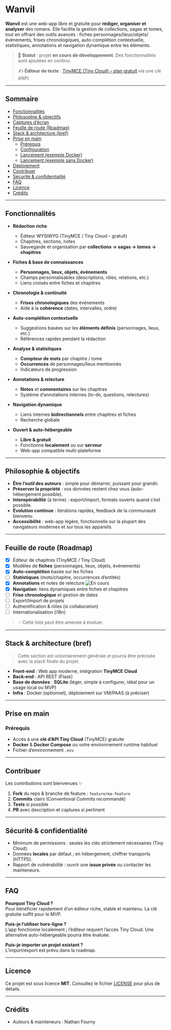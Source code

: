 # Wanvil

**Wanvil** est une web-app libre et gratuite pour **rédiger, organiser et analyser** des romans. Elle facilite la gestion de collections, sagas et tomes, tout en offrant des outils avancés : fiches personnages/lieux/objets/événements, frises chronologiques, auto-complétion contextuelle, statistiques, annotations et navigation dynamique entre les éléments.

> 🚧 **Statut** : projet **en cours de développement**. Des fonctionnalités sont ajoutées en continu.
>
> ✍️ **Éditeur de texte** : [TinyMCE (Tiny Cloud) – plan gratuit](https://www.tiny.cloud/) via une clé d’API.

---

## Sommaire

- [Fonctionnalités](#fonctionnalités)
- [Philosophie & objectifs](#philosophie--objectifs)
- [Captures d’écran](#captures-décran)
- [Feuille de route (Roadmap)](#feuille-de-route-roadmap)
- [Stack & architecture (bref)](#stack--architecture-bref)
- [Prise en main](#prise-en-main)
  - [Prérequis](#prérequis)
  - [Configuration](#configuration)
  - [Lancement (exemple Docker)](#lancement-exemple-docker)
  - [Lancement (exemple sans Docker)](#lancement-exemple-sans-docker)
- [Déploiement](#déploiement)
- [Contribuer](#contribuer)
- [Sécurité & confidentialité](#sécurité--confidentialité)
- [FAQ](#faq)
- [Licence](#licence)
- [Crédits](#crédits)

---

## Fonctionnalités

- **Rédaction riche**
  - Éditeur WYSIWYG (TinyMCE / Tiny Cloud – gratuit)
  - Chapitres, sections, notes
  - Sauvegarde et organisation par **collections → sagas → tomes → chapitres**

- **Fiches & base de connaissances**
  - **Personnages, lieux, objets, événements**
  - Champs personnalisables (descriptions, rôles, relations, etc.)
  - Liens croisés entre fiches et chapitres

- **Chronologie & continuité**
  - **Frises chronologiques** des événements
  - Aide à la **cohérence** (dates, intervalles, ordre)

- **Auto-complétion contextuelle**
  - Suggestions basées sur les **éléments définis** (personnages, lieux, etc.)
  - Références rapides pendant la rédaction

- **Analyse & statistiques**
  - **Compteur de mots** par chapitre / tome
  - **Occurrences** de personnages/lieux mentionnés
  - Indicateurs de progression

- **Annotations & relecture**
  - **Notes** et **commentaires** sur les chapitres
  - Système d’annotations internes (to-do, questions, relectures)

- **Navigation dynamique**
  - Liens internes **bidirectionnels** entre chapitres et fiches
  - Recherche globale

- **Ouvert & auto-hébergeable**
  - **Libre & gratuit**
  - Fonctionne **localement** ou sur **serveur**
  - Web-app compatible multi-plateforme

---

## Philosophie & objectifs

- **Être l’outil des auteurs** : simple pour démarrer, puissant pour grandir.
- **Préserver la propriété** : vos données restent chez vous (auto-hébergement possible).
- **Interopérabilité** (à terme) : export/import, formats ouverts quand c’est possible.
- **Évolution continue** : itérations rapides, feedback de la communauté bienvenu.
- **Accessibilité** : web-app légère, fonctionnelle sur la plupart des navigateurs modernes et sur tous les appareils.

---

## Feuille de route (Roadmap)

- [x] Éditeur de chapitres (TinyMCE / Tiny Cloud)
- [x] Modèles de **fiches** (personnages, lieux, objets, événements)  
- [x] **Auto-complétion** basée sur les fiches
- [ ] **Statistiques** (mots/chapitre, occurrences d’entités)
- [x] **Annotations** et notes de relecture
      ![En cours](https://img.shields.io/badge/statut-en%20cours-yellow)
- [x] **Navigation**: liens dynamiques entre fiches et chapitres
- [ ] **Frise chronologique** et gestion de dates
- [ ] Export/Import de projets
- [ ] Authentification & rôles (si collaboration)
- [ ] Internationalisation (i18n)

> 💡 Cette liste peut être amenée à évoluer.

---

## Stack & architecture (bref)

> Cette section est volontairement générale et pourra être précisée avec la stack finale du projet.

- **Front-end** : Web app moderne, intégration **TinyMCE Cloud**
- **Back-end** : API REST (Flask)
- **Base de données** : **SQLite** (léger, simple à configurer, idéal pour un usage local ou MVP)
- **Infra** : Docker (optionnel), déploiement sur VM/PAAS (à préciser)

---

## Prise en main

### Prérequis

- Accès à une **clé d’API Tiny Cloud** (TinyMCE) gratuite
- **Docker** & **Docker Compose** *ou* votre environnement runtime habituel
- Fichier d’environnement `.env`

---

## Contribuer

Les contributions sont bienvenues ✨

1. **Fork** du repo & branche de feature : `feature/ma-feature`
2. **Commits** clairs (Conventional Commits recommandé)
3. **Tests** si possible
4. **PR** avec description et captures si pertinent

---

## Sécurité & confidentialité

- Minimum de permissions : seules les clés strictement nécessaires (Tiny Cloud).
- Données **locales** par défaut ; en hébergement, chiffrer transports (HTTPS).
- Rapport de vulnérabilité : ouvrir une **issue privée** ou contacter les mainteneurs.

---

## FAQ

**Pourquoi Tiny Cloud ?**  
Pour bénéficier rapidement d’un éditeur riche, stable et maintenu. La clé gratuite suffit pour le MVP.

**Puis-je l’utiliser hors-ligne ?**  
L’app fonctionne localement ; l’éditeur requiert l’accès Tiny Cloud. Une alternative auto-hébergeable pourra être évaluée.

**Puis-je importer un projet existant ?**  
L’import/export est prévu dans la roadmap.

---

## Licence

Ce projet est sous licence **MIT**. Consultez le fichier [LICENSE](LICENSE) pour plus de détails.

---

## Crédits

- Auteurs & mainteneurs : Nathan Fourny
